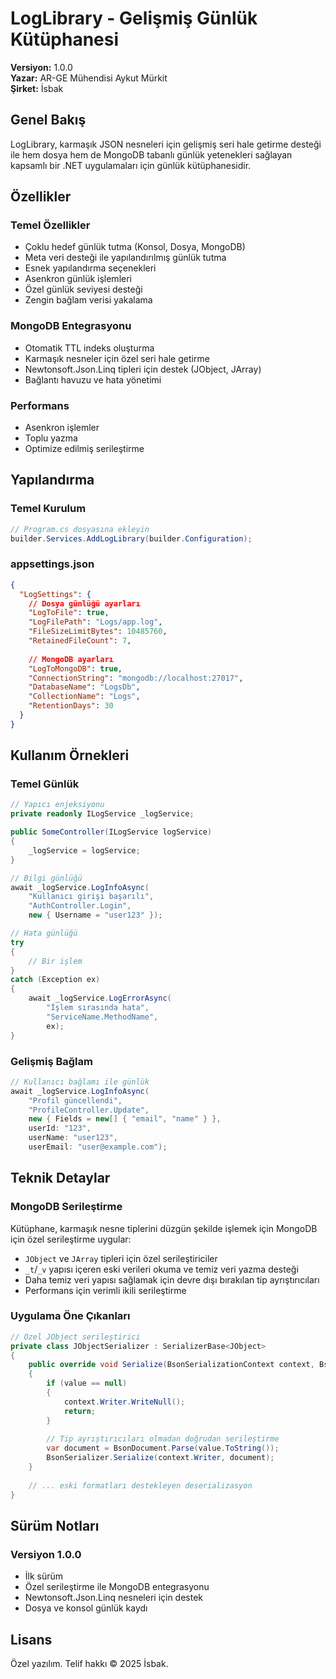 # LogLibrary - Gelişmiş Günlük Kütüphanesi

**Versiyon:** 1.0.0  
**Yazar:** AR-GE Mühendisi Aykut Mürkit  
**Şirket:** İsbak  

## Genel Bakış
LogLibrary, karmaşık JSON nesneleri için gelişmiş seri hale getirme desteği ile hem dosya hem de MongoDB tabanlı günlük yetenekleri sağlayan kapsamlı bir .NET uygulamaları için günlük kütüphanesidir.

## Özellikler

### Temel Özellikler
- Çoklu hedef günlük tutma (Konsol, Dosya, MongoDB)
- Meta veri desteği ile yapılandırılmış günlük tutma
- Esnek yapılandırma seçenekleri
- Asenkron günlük işlemleri
- Özel günlük seviyesi desteği
- Zengin bağlam verisi yakalama

### MongoDB Entegrasyonu
- Otomatik TTL indeks oluşturma
- Karmaşık nesneler için özel seri hale getirme
- Newtonsoft.Json.Linq tipleri için destek (JObject, JArray)
- Bağlantı havuzu ve hata yönetimi

### Performans
- Asenkron işlemler
- Toplu yazma
- Optimize edilmiş serileştirme

## Yapılandırma

### Temel Kurulum
```csharp
// Program.cs dosyasına ekleyin
builder.Services.AddLogLibrary(builder.Configuration);
```

### appsettings.json
```json
{
  "LogSettings": {
    // Dosya günlüğü ayarları
    "LogToFile": true,
    "LogFilePath": "Logs/app.log",
    "FileSizeLimitBytes": 10485760,
    "RetainedFileCount": 7,
    
    // MongoDB ayarları
    "LogToMongoDB": true,
    "ConnectionString": "mongodb://localhost:27017",
    "DatabaseName": "LogsDb",
    "CollectionName": "Logs",
    "RetentionDays": 30
  }
}
```

## Kullanım Örnekleri

### Temel Günlük
```csharp
// Yapıcı enjeksiyonu
private readonly ILogService _logService;

public SomeController(ILogService logService)
{
    _logService = logService;
}

// Bilgi günlüğü
await _logService.LogInfoAsync(
    "Kullanıcı girişi başarılı", 
    "AuthController.Login",
    new { Username = "user123" });

// Hata günlüğü
try
{
    // Bir işlem
}
catch (Exception ex)
{
    await _logService.LogErrorAsync(
        "İşlem sırasında hata",
        "ServiceName.MethodName",
        ex);
}
```

### Gelişmiş Bağlam
```csharp
// Kullanıcı bağlamı ile günlük
await _logService.LogInfoAsync(
    "Profil güncellendi", 
    "ProfileController.Update",
    new { Fields = new[] { "email", "name" } },
    userId: "123",
    userName: "user123",
    userEmail: "user@example.com");
```

## Teknik Detaylar

### MongoDB Serileştirme
Kütüphane, karmaşık nesne tiplerini düzgün şekilde işlemek için MongoDB için özel serileştirme uygular:

- `JObject` ve `JArray` tipleri için özel serileştiriciler
- `_t`/`_v` yapısı içeren eski verileri okuma ve temiz veri yazma desteği
- Daha temiz veri yapısı sağlamak için devre dışı bırakılan tip ayrıştırıcıları
- Performans için verimli ikili serileştirme

### Uygulama Öne Çıkanları

```csharp
// Özel JObject serileştirici
private class JObjectSerializer : SerializerBase<JObject>
{
    public override void Serialize(BsonSerializationContext context, BsonSerializationArgs args, JObject value)
    {
        if (value == null)
        {
            context.Writer.WriteNull();
            return;
        }
        
        // Tip ayrıştırıcıları olmadan doğrudan serileştirme
        var document = BsonDocument.Parse(value.ToString());
        BsonSerializer.Serialize(context.Writer, document);
    }
    
    // ... eski formatları destekleyen deserializasyon
}
```

## Sürüm Notları

### Versiyon 1.0.0
- İlk sürüm
- Özel serileştirme ile MongoDB entegrasyonu
- Newtonsoft.Json.Linq nesneleri için destek
- Dosya ve konsol günlük kaydı

## Lisans
Özel yazılım. Telif hakkı © 2025 İsbak. 